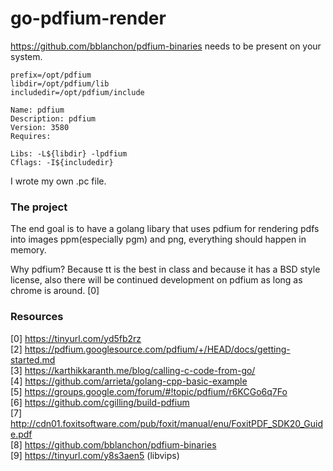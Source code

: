 # go-pdfium-render

https://github.com/bblanchon/pdfium-binaries needs to be present on your system.

```
prefix=/opt/pdfium
libdir=/opt/pdfium/lib
includedir=/opt/pdfium/include

Name: pdfium
Description: pdfium
Version: 3580
Requires:

Libs: -L${libdir} -lpdfium
Cflags: -I${includedir}
```

I wrote my own .pc file.


### The project

The end goal is to have a golang libary that uses pdfium for rendering pdfs into images ppm(especially pgm) and png, everything should happen in memory.

Why pdfium? Because tt is the best in class and because it has a BSD style license, also there will be continued development on pdfium as long as chrome is around. [0]

### Resources

[0] https://tinyurl.com/yd5fb2rz   
[2] https://pdfium.googlesource.com/pdfium/+/HEAD/docs/getting-started.md   
[3] https://karthikkaranth.me/blog/calling-c-code-from-go/   
[4] https://github.com/arrieta/golang-cpp-basic-example   
[5] https://groups.google.com/forum/#!topic/pdfium/r6KCGo6q7Fo   
[6] https://github.com/cgilling/build-pdfium   
[7] http://cdn01.foxitsoftware.com/pub/foxit/manual/enu/FoxitPDF_SDK20_Guide.pdf   
[8] https://github.com/bblanchon/pdfium-binaries   
[9] https://tinyurl.com/y8s3aen5   (libvips)     

